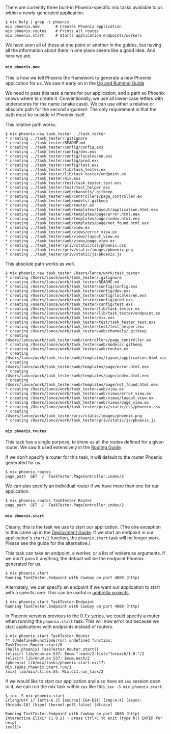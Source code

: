 There are currently three built-in Phoenix-specific mix tasks available to us within a newly-generated application.

```console
$ mix help | grep -i phoenix
mix phoenix.new       # Creates Phoenix application
mix phoenix.routes    # Prints all routes
mix phoenix.start     # Starts application endpoints/workers
```
We have seen all of these at one point or another in the guides, but having all the information about them in one place seems like a good idea. And here we are.

#### `mix phoenix.new`

This is how we tell Phoenix the framework to generate a new Phoenix application for us. We saw it early on in the [Up and Running Guide](http://www.phoenixframework.org/v0.7.2/docs/up-and-running)

We need to pass this task a name for our application, and a path so Phoenix knows where to create it. Conventionally, we use all lower-case letters with underscores for the name (snake case). We can use either a relative or absolute path for the second argument. The only requirement is that the path must be outside of Phoenix itself.

This relative path works.

```console
$ mix phoenix.new task_tester ../task_tester
* creating ../task_tester/.gitignore
* creating ../task_tester/README.md
* creating ../task_tester/config/config.exs
* creating ../task_tester/config/dev.exs
* creating ../task_tester/config/locales/en.exs
* creating ../task_tester/config/prod.exs
* creating ../task_tester/config/test.exs
* creating ../task_tester/lib/task_tester.ex
* creating ../task_tester/lib/task_tester/endpoint.ex
* creating ../task_tester/mix.exs
* creating ../task_tester/test/task_tester_test.exs
* creating ../task_tester/test/test_helper.exs
* creating ../task_tester/web/channels/.gitkeep
* creating ../task_tester/web/controllers/page_controller.ex
* creating ../task_tester/web/models/.gitkeep
* creating ../task_tester/web/router.ex
* creating ../task_tester/web/templates/layout/application.html.eex
* creating ../task_tester/web/templates/page/error.html.eex
* creating ../task_tester/web/templates/page/index.html.eex
* creating ../task_tester/web/templates/page/not_found.html.eex
* creating ../task_tester/web/view.ex
* creating ../task_tester/web/views/error_view.ex
* creating ../task_tester/web/views/layout_view.ex
* creating ../task_tester/web/views/page_view.ex
* creating ../task_tester/priv/static/css/phoenix.css
* creating ../task_tester/priv/static/images/phoenix.png
* creating ../task_tester/priv/static/js/phoenix.js
```
This absolute path works as well.

```console
$ mix phoenix.new task_tester /Users/lance/work/task_tester
* creating /Users/lance/work/task_tester/.gitignore
* creating /Users/lance/work/task_tester/README.md
* creating /Users/lance/work/task_tester/config/config.exs
* creating /Users/lance/work/task_tester/config/dev.exs
* creating /Users/lance/work/task_tester/config/locales/en.exs
* creating /Users/lance/work/task_tester/config/prod.exs
* creating /Users/lance/work/task_tester/config/test.exs
* creating /Users/lance/work/task_tester/lib/task_tester.ex
* creating /Users/lance/work/task_tester/lib/task_tester/endpoint.ex
* creating /Users/lance/work/task_tester/mix.exs
* creating /Users/lance/work/task_tester/test/task_tester_test.exs
* creating /Users/lance/work/task_tester/test/test_helper.exs
* creating /Users/lance/work/task_tester/web/channels/.gitkeep
* creating /Users/lance/work/task_tester/web/controllers/page_controller.ex
* creating /Users/lance/work/task_tester/web/models/.gitkeep
* creating /Users/lance/work/task_tester/web/router.ex
* creating /Users/lance/work/task_tester/web/templates/layout/application.html.eex
* creating /Users/lance/work/task_tester/web/templates/page/error.html.eex
* creating /Users/lance/work/task_tester/web/templates/page/index.html.eex
* creating /Users/lance/work/task_tester/web/templates/page/not_found.html.eex
* creating /Users/lance/work/task_tester/web/view.ex
* creating /Users/lance/work/task_tester/web/views/error_view.ex
* creating /Users/lance/work/task_tester/web/views/layout_view.ex
* creating /Users/lance/work/task_tester/web/views/page_view.ex
* creating /Users/lance/work/task_tester/priv/static/css/phoenix.css
* creating /Users/lance/work/task_tester/priv/static/images/phoenix.png
* creating /Users/lance/work/task_tester/priv/static/js/phoenix.js
```

#### `mix phoenix.routes`

This task has a single purpose, to show us all the routes defined for a given router. We saw it used extensively in the [Routing Guide](http://www.phoenixframework.org/v0.7.2/docs/routing).

If we don't specify a router for this task, it will default to the router Phoenix generated for us.

```console
$ mix phoenix.routes
page_path  GET  /  TaskTester.PageController.index/2
```
We can also specify an individual router if we have more than one for our application.

```console
$ mix phoenix.routes TaskTester.Router
page_path  GET  /  TaskTester.PageController.index/2
```

#### `mix phoenix.start`

Clearly, this is the task we use to start our application. (The one exception to this came up in the [Deployment Guide](http://www.phoenixframework.org/v0.7.2/docs/deployment). If we start an endpoint in our application's `start/2` function, the `phoenix.start` task will no longer work. Please see the guide for the alternative.)

This task can take an endpoint, a worker, or a list of wokers as arguments. If we don't pass it anything, the default will be the endpoint Phoenix generated for us.

```console
$ mix phoenix.start
Running TaskTester.Endpoint with Cowboy on port 4000 (http)
```
Alternately, we can specify an endpoint if we want our application to start with a specific one. This can be useful in [umbrella projects](http://elixir-lang.org/getting_started/mix_otp/7.html).

```console
$ mix phoenix.start TaskTester.Endpoint
Running TaskTester.Endpoint with Cowboy on port 4000 (http)
```
In Phoenix versions previous to the 0.7.x series, we could specify a router when running the `phoenix.start` task. This will now error out because we start applications with endpoints instead of routers.

```console
$ mix phoenix.start TaskTester.Router
** (UndefinedFunctionError) undefined function: TaskTester.Router.start/0
(hello_phoenix) TaskTester.Router.start()
(elixir) lib/enum.ex:537: Enum."-each/2-lists^foreach/1-0-"/2
(elixir) lib/enum.ex:537: Enum.each/2
(phoenix) lib/mix/tasks/phoenix.start.ex:17: Mix.Tasks.Phoenix.Start.run/1
(mix) lib/mix/cli.ex:55: Mix.CLI.run_task/2
```
If we would like to start our application and also have an `iex` session open to it, we can run the mix task within `iex` like this, `iex -S mix phoenix.start`.

```console
$ iex -S mix phoenix.start
Erlang/OTP 17 [erts-6.3] [source] [64-bit] [smp:4:4] [async-threads:10] [hipe] [kernel-poll:false] [dtrace]

Running TaskTester.Endpoint with Cowboy on port 4000 (http)
Interactive Elixir (1.0.2) - press Ctrl+C to exit (type h() ENTER for help)
iex(1)>
```
